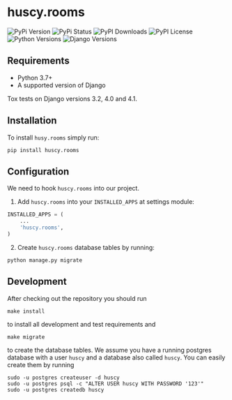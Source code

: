huscy.rooms
======

![PyPi Version](https://img.shields.io/pypi/v/huscy-rooms.svg)
![PyPi Status](https://img.shields.io/pypi/status/huscy-rooms)
![PyPI Downloads](https://img.shields.io/pypi/dm/huscy-rooms)
![PyPI License](https://img.shields.io/pypi/l/huscy-rooms?color=yellow)
![Python Versions](https://img.shields.io/pypi/pyversions/huscy-rooms.svg)
![Django Versions](https://img.shields.io/pypi/djversions/huscy-rooms)



Requirements
------

- Python 3.7+
- A supported version of Django

Tox tests on Django versions 3.2, 4.0 and 4.1.



Installation
------

To install `husy.rooms` simply run:
```
pip install huscy.rooms
```


Configuration
------

We need to hook `huscy.rooms` into our project.

1. Add `huscy.rooms` into your `INSTALLED_APPS` at settings module:

```python
INSTALLED_APPS = (
	...
	'huscy.rooms',
)
```

2. Create `huscy.rooms` database tables by running:

```
python manage.py migrate
```


Development
------

After checking out the repository you should run

```
make install
```

to install all development and test requirements and

```
make migrate
```

to create the database tables.
We assume you have a running postgres database with a user `huscy` and a database also called `huscy`.
You can easily create them by running

```
sudo -u postgres createuser -d huscy
sudo -u postgres psql -c "ALTER USER huscy WITH PASSWORD '123'"
sudo -u postgres createdb huscy
```
